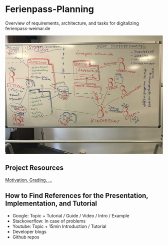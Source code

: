 # Ferienpass-Planning
Overview of requirements, architecture, and tasks for digitalizing ferienpass-weimar.de

![Requirements collected via Arch42](arch42.JPG)

## Project Resources
[Motivation, Grading, ...](/slides/1_motivation.pdf)

## How to Find References for the Presentation, Implementation, and Tutorial
- Google: Topic + Tutorial / Guide / Video / Intro / Example
- Stackoverflow: In case of problems
- Youtube: Topic + 15min Introduction / Tutorial
- Developer blogs
- Github repos

